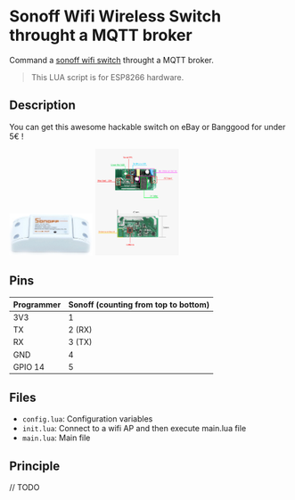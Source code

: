 # Sonoff Wifi Wireless Switch throught a MQTT broker

Command a [sonoff wifi switch](https://www.itead.cc/sonoff-wifi-wireless-switch.html) throught a MQTT broker.

> This LUA script is for ESP8266 hardware.

## Description

You can get this awesome hackable switch on eBay or Banggood for under 5€ !

<img src="https://github.com/Wifsimster/sonoff-mqtt/blob/master/sonoff_wifi_switch.jpg" alt="Switch" style="width: 150px;"/>
<img src="https://github.com/Wifsimster/sonoff-mqtt/blob/master/sonoff-parts.jpg" alt="Parts" style="width: 150px;"/>

## Pins

Programmer | Sonoff (counting from top to bottom)
-------- | --------
3V3 | 1
TX	| 2 (RX)
RX	| 3 (TX)
GND	| 4
GPIO 14 | 5

## Files

* ``config.lua``: Configuration variables
* ``init.lua``: Connect to a wifi AP and then execute main.lua file
* ``main.lua``: Main file

## Principle

// TODO
